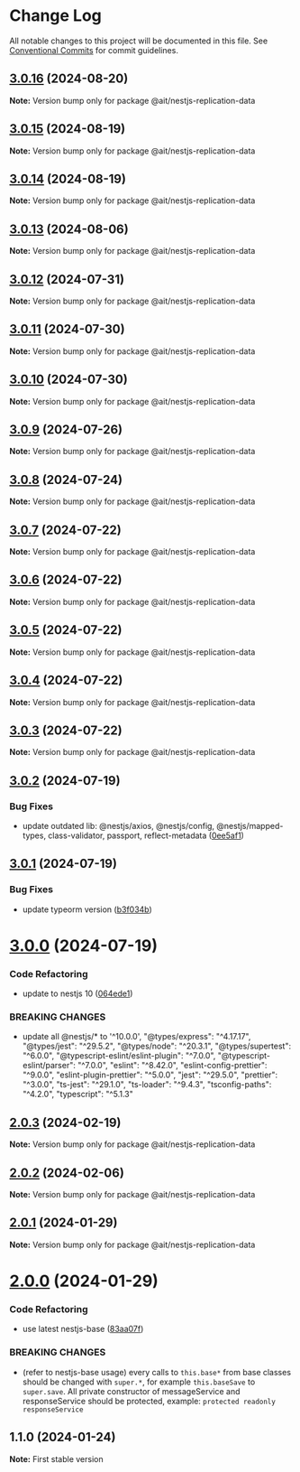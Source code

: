 # Change Log

All notable changes to this project will be documented in this file.
See [Conventional Commits](https://conventionalcommits.org) for commit guidelines.

## [3.0.16](https://github.com-ait/PT-Akar-Inti-Teknologi/ait_nestjs_base/compare/@ait/nestjs-replication-data@3.0.15...@ait/nestjs-replication-data@3.0.16) (2024-08-20)

**Note:** Version bump only for package @ait/nestjs-replication-data





## [3.0.15](https://github.com-ait/PT-Akar-Inti-Teknologi/ait_nestjs_base/compare/@ait/nestjs-replication-data@3.0.14...@ait/nestjs-replication-data@3.0.15) (2024-08-19)

**Note:** Version bump only for package @ait/nestjs-replication-data





## [3.0.14](https://github.com-ait/PT-Akar-Inti-Teknologi/ait_nestjs_base/compare/@ait/nestjs-replication-data@3.0.13...@ait/nestjs-replication-data@3.0.14) (2024-08-19)

**Note:** Version bump only for package @ait/nestjs-replication-data





## [3.0.13](https://github.com-ait/PT-Akar-Inti-Teknologi/ait_nestjs_base/compare/@ait/nestjs-replication-data@3.0.12...@ait/nestjs-replication-data@3.0.13) (2024-08-06)

**Note:** Version bump only for package @ait/nestjs-replication-data





## [3.0.12](https://github.com-ait/PT-Akar-Inti-Teknologi/ait_nestjs_base/compare/@ait/nestjs-replication-data@3.0.11...@ait/nestjs-replication-data@3.0.12) (2024-07-31)

**Note:** Version bump only for package @ait/nestjs-replication-data





## [3.0.11](https://github.com-ait/PT-Akar-Inti-Teknologi/ait_nestjs_base/compare/@ait/nestjs-replication-data@3.0.10...@ait/nestjs-replication-data@3.0.11) (2024-07-30)

**Note:** Version bump only for package @ait/nestjs-replication-data





## [3.0.10](https://github.com-ait/PT-Akar-Inti-Teknologi/ait_nestjs_base/compare/@ait/nestjs-replication-data@3.0.9...@ait/nestjs-replication-data@3.0.10) (2024-07-30)

**Note:** Version bump only for package @ait/nestjs-replication-data





## [3.0.9](https://github.com-ait/PT-Akar-Inti-Teknologi/ait_nestjs_base/compare/@ait/nestjs-replication-data@3.0.8...@ait/nestjs-replication-data@3.0.9) (2024-07-26)

**Note:** Version bump only for package @ait/nestjs-replication-data





## [3.0.8](https://github.com-ait/PT-Akar-Inti-Teknologi/ait_nestjs_base/compare/@ait/nestjs-replication-data@3.0.7...@ait/nestjs-replication-data@3.0.8) (2024-07-24)

**Note:** Version bump only for package @ait/nestjs-replication-data





## [3.0.7](https://github.com-ait/PT-Akar-Inti-Teknologi/ait_nestjs_base/compare/@ait/nestjs-replication-data@3.0.6...@ait/nestjs-replication-data@3.0.7) (2024-07-22)

**Note:** Version bump only for package @ait/nestjs-replication-data





## [3.0.6](https://github.com-ait/PT-Akar-Inti-Teknologi/ait_nestjs_base/compare/@ait/nestjs-replication-data@3.0.5...@ait/nestjs-replication-data@3.0.6) (2024-07-22)

**Note:** Version bump only for package @ait/nestjs-replication-data





## [3.0.5](https://github.com-ait/PT-Akar-Inti-Teknologi/ait_nestjs_base/compare/@ait/nestjs-replication-data@3.0.4...@ait/nestjs-replication-data@3.0.5) (2024-07-22)

**Note:** Version bump only for package @ait/nestjs-replication-data





## [3.0.4](https://github.com-ait/PT-Akar-Inti-Teknologi/ait_nestjs_base/compare/@ait/nestjs-replication-data@3.0.3...@ait/nestjs-replication-data@3.0.4) (2024-07-22)

**Note:** Version bump only for package @ait/nestjs-replication-data





## [3.0.3](https://github.com-ait/PT-Akar-Inti-Teknologi/ait_nestjs_base/compare/@ait/nestjs-replication-data@3.0.2...@ait/nestjs-replication-data@3.0.3) (2024-07-22)

**Note:** Version bump only for package @ait/nestjs-replication-data





## [3.0.2](https://github.com-ait/PT-Akar-Inti-Teknologi/ait_nestjs_base/compare/@ait/nestjs-replication-data@3.0.1...@ait/nestjs-replication-data@3.0.2) (2024-07-19)


### Bug Fixes

* update outdated lib: @nestjs/axios,  @nestjs/config, @nestjs/mapped-types, class-validator, passport, reflect-metadata ([0ee5af1](https://github.com-ait/PT-Akar-Inti-Teknologi/ait_nestjs_base/commit/0ee5af12d2ac685ade243b7a0a7a69c8fade4f99))





## [3.0.1](https://github.com-ait/PT-Akar-Inti-Teknologi/ait_nestjs_base/compare/@ait/nestjs-replication-data@3.0.0...@ait/nestjs-replication-data@3.0.1) (2024-07-19)


### Bug Fixes

* update typeorm version ([b3f034b](https://github.com-ait/PT-Akar-Inti-Teknologi/ait_nestjs_base/commit/b3f034ba979b1f178e1a53eb9f87feff44a0c6ee))





# [3.0.0](https://github.com-ait/PT-Akar-Inti-Teknologi/ait_nestjs_base/compare/@ait/nestjs-replication-data@2.0.3...@ait/nestjs-replication-data@3.0.0) (2024-07-19)


### Code Refactoring

* update to nestjs 10 ([064ede1](https://github.com-ait/PT-Akar-Inti-Teknologi/ait_nestjs_base/commit/064ede1fcabe4430be83112712e177b32b8540e4))


### BREAKING CHANGES

* update all @nestjs/* to '^10.0.0', "@types/express": "^4.17.17", "@types/jest": "^29.5.2", "@types/node": "^20.3.1", "@types/supertest": "^6.0.0", "@typescript-eslint/eslint-plugin": "^7.0.0", "@typescript-eslint/parser": "^7.0.0", "eslint": "^8.42.0", "eslint-config-prettier": "^9.0.0", "eslint-plugin-prettier": "^5.0.0", "jest": "^29.5.0", "prettier": "^3.0.0", "ts-jest": "^29.1.0", "ts-loader": "^9.4.3", "tsconfig-paths": "^4.2.0", "typescript": "^5.1.3"





## [2.0.3](https://github.com/PT-Akar-Inti-Teknologi/ait_nestjs_base/compare/@ait/nestjs-replication-data@2.0.2...@ait/nestjs-replication-data@2.0.3) (2024-02-19)

**Note:** Version bump only for package @ait/nestjs-replication-data





## [2.0.2](https://github.com-ait/PT-Akar-Inti-Teknologi/ait_nestjs_base/compare/@ait/nestjs-replication-data@2.0.1...@ait/nestjs-replication-data@2.0.2) (2024-02-06)

**Note:** Version bump only for package @ait/nestjs-replication-data





## [2.0.1](https://github.com-ait/PT-Akar-Inti-Teknologi/ait_nestjs_base/compare/@ait/nestjs-replication-data@2.0.0...@ait/nestjs-replication-data@2.0.1) (2024-01-29)

**Note:** Version bump only for package @ait/nestjs-replication-data





# [2.0.0](https://github.com-ait/PT-Akar-Inti-Teknologi/ait_nestjs_base/compare/@ait/nestjs-replication-data@1.1.0...@ait/nestjs-replication-data@2.0.0) (2024-01-29)


### Code Refactoring

* use latest nestjs-base ([83aa07f](https://github.com-ait/PT-Akar-Inti-Teknologi/ait_nestjs_base/commit/83aa07fcb04f75084cb21b50657ddfe21ac82b66))


### BREAKING CHANGES

* (refer to nestjs-base usage) every calls to `this.base*` from base classes should be changed with `super.*`, for example `this.baseSave` to `super.save`. All private constructor of messageService and responseService should be protected, example: `protected readonly responseService`





## 1.1.0 (2024-01-24)

**Note:** First stable version
